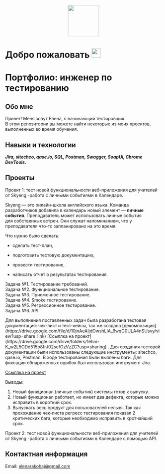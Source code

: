 <div id="header" align="center">
  <img src="https://media.giphy.com/media/M9gbBd9nbDrOTu1Mqx/giphy.gif" width="100"/>
</div>

<img src="https://komarev.com/ghpvc/?username=Elena-Rakohaya-username&style=flat-square&color=blue" alt=""/>
<h1>
  Добро пожаловать
  <img src="https://media.giphy.com/media/hvRJCLFzcasrR4ia7z/giphy.gif" width="30px"/>
</h1>

# Портфолио: инженер по тестированию

## Обо мне

<p>Привет! Меня зовут Елена, я начинающий тестировщик.<br>
В этом репозитории вы можете найти некоторые из моих проектов, выполненных во время обучения.</p>

## Навыки и технологии
<em><strong>Jira, sitechco, qase.io, SQL, Postman, Swagger, SoapUI, Chrome DevTools.</strong></em>

## Проекты

Проект 1: тест новой функциональности веб-приложения для учителей от Skyeng -работа с личными событиями в Календаре. 

Skyeng — это онлайн-школа английского языка. Команда разработчиков добавила в календарь новый элемент — **личные события**. Преподаватель может использовать личные события для собственных встреч. Они служат напоминанием, что у преподавателя что-то запланировано на это время.

Что нужно было сделать:

- сделать тест-план,

- подготовить тестовую документацию,

- провести тестирование,

- написать отчет о результатах тестирования.

<p>Задача №1. Тестирование требований.<br>
Задача №2. Функциональное тестирование.<br>
Задача №3. Приемочное тестирование.<br>
Задача №4. Smoke тестирование.<br>
Задача №5. Регрессионное тестирование.<br>
Задача №6. API.</p>

<p>Для выполнения поставленных задач была разработана тестовая документация: чек-лист и тест-кейсы, так же создана [декомпозиция](https://drive.google.com/file/d/10jnAeAIjdOwshLIA_6wqG0ULA4nSUsvy/view?usp=share_link) [Ссыллка на проект](https://drive.google.com/drive/folders/1ehm-K_w2L5ODd515b8frJ02sefOzVzZC?usp=sharing) . Для создания тестовой документации были использованы следующие инструменты: sitechco, qase.io, Postman. В ходе тестирования были выялены баги. Для фиксации обнаруженных ошибок был использован инструмент Jira.</p>
 
 [Ссыллка на проект](https://drive.google.com/drive/folders/1ehm-K_w2L5ODd515b8frJ02sefOzVzZC?usp=sharing)

Выводы: 
1. Новый функционал (личные события) системы готов к выпуску. 
2. Новый функционал работает, но имеет два дефекта, которые можно исправить в короткий срок.
3. Выпускать весь продукт для пользователей нельзя. Так как прохождение чек-листа регресс тестирования показал 2 критических бага, которые необходимо исправить в кротчайший срок.

Проект 2: тест новой функциональности веб-приложения для учителей от Skyeng -работа с личными событиями в Календаре с помощью API.


## Контактная информация

Email: elenarakohaj@gmail.com

